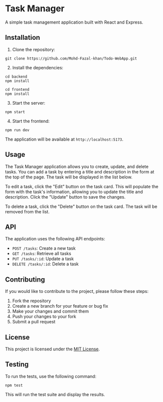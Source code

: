 # Task Manager

A simple task management application built with React and Express.

## Installation

1. Clone the repository:
```
git clone https://github.com/Mohd-Fazal-khan/Todo-WebApp.git
```

2. Install the dependencies:
```
cd backend
npm install

cd frontend
npm install
```

3. Start the server:
```
npm start

```
4. Start the frontend:
```
npm run dev

```

The application will be available at `http://localhost:5173`.

## Usage

The Task Manager application allows you to create, update, and delete tasks. You can add a task by entering a title and description in the form at the top of the page. The task will be displayed in the list below.

To edit a task, click the "Edit" button on the task card. This will populate the form with the task's information, allowing you to update the title and description. Click the "Update" button to save the changes.

To delete a task, click the "Delete" button on the task card. The task will be removed from the list.

## API

The application uses the following API endpoints:

- `POST /tasks`: Create a new task
- `GET /tasks`: Retrieve all tasks
- `PUT /tasks/:id`: Update a task
- `DELETE /tasks/:id`: Delete a task

## Contributing

If you would like to contribute to the project, please follow these steps:

1. Fork the repository
2. Create a new branch for your feature or bug fix
3. Make your changes and commit them
4. Push your changes to your fork
5. Submit a pull request

## License

This project is licensed under the [MIT License](LICENSE).

## Testing

To run the tests, use the following command:

```
npm test
```

This will run the test suite and display the results.
